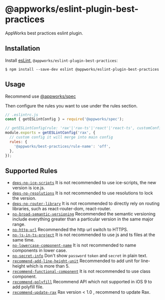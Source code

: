 # @appworks/eslint-plugin-best-practices

AppWorks best practices eslint plugin.

## Installation

Install [esLint](http://eslint.org), `@appworks/eslint-plugin-best-practices`:

```shell
$ npm install --save-dev eslint @appworks/eslint-plugin-best-practices
```

## Usage

Recommend use [@appworks/spec](https://www.npmjs.com/package/@appworks/spec)

Then configure the rules you want to use under the rules section.

```js
// .eslintrc.js
const { getESLintConfig } = require('@appworks/spec');

// getESLintConfig(rule: 'rax'|'rax-ts'|'react'|'react-ts', customConfig?);
module.exports = getESLintConfig('rax', {
  // custom config it will merge into main config
  rules: {
    '@appworks/best-practices/rule-name': 'off',
  },
});
```

## Supported Rules

- [`deps-no-ice-scripts`](https://github.com/appworks-lab/spec/tree/master/packages/eslint-plugin-best-practices/docs/rules/deps-no-ice-scripts.md) It is not recommended to use ice-scripts, the new version is ice.js.
- [`deps-no-resolutions`](https://github.com/appworks-lab/spec/tree/master/packages/eslint-plugin-best-practices/docs/rules/deps-no-resolutions.md) It is not recommended to use resolutions to lock the version.
- [`deps-no-router-library`](https://github.com/appworks-lab/spec/tree/master/packages/eslint-plugin-best-practices/docs/rules/deps-no-router-library.md) It is not recommended to directly rely on routing libraries, such as react-router-dom, react-router.
- [`no-broad-semantic-versioning`](https://github.com/appworks-lab/spec/tree/master/packages/eslint-plugin-best-practices/docs/rules/no-broad-semantic-versioning.md) Recommended the semantic versioning include everything greater than a particular version in the same major range.
- [`no-http-url`](https://github.com/appworks-lab/spec/tree/master/packages/eslint-plugin-best-practices/docs/rules/no-http-url.md) Recommended the http url switch to HTTPS.
- [`no-js-in-ts-project`](https://github.com/appworks-lab/spec/tree/master/packages/eslint-plugin-best-practices/docs/rules/no-js-in-ts-project.md) It is not recommended to use js and ts files at the same time.
- [`no-lowercase-component-name`](https://github.com/appworks-lab/spec/tree/master/packages/eslint-plugin-best-practices/docs/rules/no-lowercase-component-name.md) It is not recommended to name components in lower case.
- [`no-secret-info`](https://github.com/appworks-lab/spec/tree/master/packages/eslint-plugin-best-practices/docs/rules/no-secret-info.md) Don't show `password` `token` and `secret` in plain text.
- [`recommend-add-line-height-unit`](https://github.com/appworks-lab/spec/tree/master/packages/eslint-plugin-best-practices/docs/rules/recommend-add-line-height-unit.md) Recommended to add unit for line-height which is more than 5.
- [`recommend-functional-component`](https://github.com/appworks-lab/spec/tree/master/packages/eslint-plugin-best-practices/docs/rules/recommend-functional-component.md) It is not recommended to use class component.
- [`recommend-polyfill`](https://github.com/appworks-lab/spec/tree/master/packages/eslint-plugin-best-practices/docs/rules/recommend-polyfill.md) Recommend API which not supported in iOS 9 to add polyfill file.
- [`recommend-update-rax`](https://github.com/appworks-lab/spec/tree/master/packages/eslint-plugin-best-practices/docs/rules/recommend-update-rax.md) Rax version < 1.0 , recommend to update Rax.
